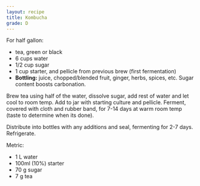 ```yaml
---
layout: recipe
title: Kombucha
grade: D
---
```

<!-- stub -->
For half gallon:
- tea, green or black
- 6 cups water
- 1/2 cup sugar
- 1 cup starter, and pellicle from previous brew (first fermentation)
- **Bottling:** juice, chopped/blended fruit, ginger, herbs, spices, etc. Sugar content boosts carbonation.
<!-- endstub -->

Brew tea using half of the water, dissolve sugar, add rest of water and let cool 
to room temp. Add to jar with starting culture and pellicle. Ferment, covered 
with cloth and rubber band, for 7-14 days at warm room temp (taste to determine
when its done).

Distribute into bottles with any additions and seal, fermenting for 2-7 days.
Refrigerate.

Metric:
- 1 L water
- 100ml (10%) starter
- 70 g sugar
- 7 g tea